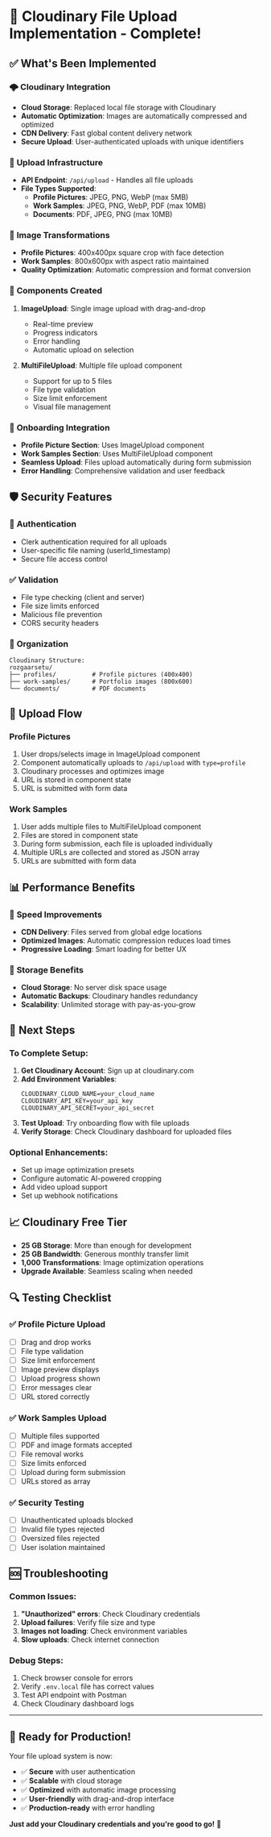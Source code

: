 # 🚀 Cloudinary File Upload Implementation - Complete!

## ✅ What's Been Implemented

### 🌩️ **Cloudinary Integration**
- **Cloud Storage**: Replaced local file storage with Cloudinary
- **Automatic Optimization**: Images are automatically compressed and optimized
- **CDN Delivery**: Fast global content delivery network
- **Secure Upload**: User-authenticated uploads with unique identifiers

### 📁 **Upload Infrastructure**
- **API Endpoint**: `/api/upload` - Handles all file uploads
- **File Types Supported**:
  - **Profile Pictures**: JPEG, PNG, WebP (max 5MB)
  - **Work Samples**: JPEG, PNG, WebP, PDF (max 10MB)
  - **Documents**: PDF, JPEG, PNG (max 10MB)

### 🎨 **Image Transformations**
- **Profile Pictures**: 400x400px square crop with face detection
- **Work Samples**: 800x600px with aspect ratio maintained
- **Quality Optimization**: Automatic compression and format conversion

### 🔧 **Components Created**
1. **ImageUpload**: Single image upload with drag-and-drop
   - Real-time preview
   - Progress indicators
   - Error handling
   - Automatic upload on selection

2. **MultiFileUpload**: Multiple file upload component
   - Support for up to 5 files
   - File type validation
   - Size limit enforcement
   - Visual file management

### 🔗 **Onboarding Integration**
- **Profile Picture Section**: Uses ImageUpload component
- **Work Samples Section**: Uses MultiFileUpload component
- **Seamless Upload**: Files upload automatically during form submission
- **Error Handling**: Comprehensive validation and user feedback

## 🛡️ **Security Features**

### 🔐 **Authentication**
- Clerk authentication required for all uploads
- User-specific file naming (userId_timestamp)
- Secure file access control

### ✅ **Validation**
- File type checking (client and server)
- File size limits enforced
- Malicious file prevention
- CORS security headers

### 📂 **Organization**
```
Cloudinary Structure:
rozgaarsetu/
├── profiles/          # Profile pictures (400x400)
├── work-samples/      # Portfolio images (800x600)
└── documents/         # PDF documents
```

## 🔄 **Upload Flow**

### **Profile Pictures**
1. User drops/selects image in ImageUpload component
2. Component automatically uploads to `/api/upload` with `type=profile`
3. Cloudinary processes and optimizes image
4. URL is stored in component state
5. URL is submitted with form data

### **Work Samples**
1. User adds multiple files to MultiFileUpload component
2. Files are stored in component state
3. During form submission, each file is uploaded individually
4. Multiple URLs are collected and stored as JSON array
5. URLs are submitted with form data

## 📊 **Performance Benefits**

### 🚀 **Speed Improvements**
- **CDN Delivery**: Files served from global edge locations
- **Optimized Images**: Automatic compression reduces load times
- **Progressive Loading**: Smart loading for better UX

### 💾 **Storage Benefits**
- **Cloud Storage**: No server disk space usage
- **Automatic Backups**: Cloudinary handles redundancy
- **Scalability**: Unlimited storage with pay-as-you-grow

## 🎯 **Next Steps**

### **To Complete Setup**:
1. **Get Cloudinary Account**: Sign up at cloudinary.com
2. **Add Environment Variables**:
   ```env
   CLOUDINARY_CLOUD_NAME=your_cloud_name
   CLOUDINARY_API_KEY=your_api_key  
   CLOUDINARY_API_SECRET=your_api_secret
   ```
3. **Test Upload**: Try onboarding flow with file uploads
4. **Verify Storage**: Check Cloudinary dashboard for uploaded files

### **Optional Enhancements**:
- Set up image optimization presets
- Configure automatic AI-powered cropping
- Add video upload support
- Set up webhook notifications

## 📈 **Cloudinary Free Tier**
- **25 GB Storage**: More than enough for development
- **25 GB Bandwidth**: Generous monthly transfer limit  
- **1,000 Transformations**: Image optimization operations
- **Upgrade Available**: Seamless scaling when needed

## 🔍 **Testing Checklist**

### ✅ **Profile Picture Upload**
- [ ] Drag and drop works
- [ ] File type validation
- [ ] Size limit enforcement
- [ ] Image preview displays
- [ ] Upload progress shown
- [ ] Error messages clear
- [ ] URL stored correctly

### ✅ **Work Samples Upload**
- [ ] Multiple files supported
- [ ] PDF and image formats accepted
- [ ] File removal works
- [ ] Size limits enforced
- [ ] Upload during form submission
- [ ] URLs stored as array

### ✅ **Security Testing**
- [ ] Unauthenticated uploads blocked
- [ ] Invalid file types rejected
- [ ] Oversized files rejected
- [ ] User isolation maintained

## 🆘 **Troubleshooting**

### **Common Issues**:
1. **"Unauthorized" errors**: Check Cloudinary credentials
2. **Upload failures**: Verify file size and type
3. **Images not loading**: Check environment variables
4. **Slow uploads**: Check internet connection

### **Debug Steps**:
1. Check browser console for errors
2. Verify `.env.local` file has correct values
3. Test API endpoint with Postman
4. Check Cloudinary dashboard logs

---

## 🎉 **Ready for Production!**

Your file upload system is now:
- ✅ **Secure** with user authentication
- ✅ **Scalable** with cloud storage
- ✅ **Optimized** with automatic image processing
- ✅ **User-friendly** with drag-and-drop interface
- ✅ **Production-ready** with error handling

**Just add your Cloudinary credentials and you're good to go!** 🚀